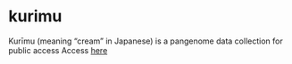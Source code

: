 # kurimu
Kurīmu (meaning “cream” in Japanese) is a pangenome data collection for public access
Access [here](https://alexanmv.github.io/try1.github.io/)
